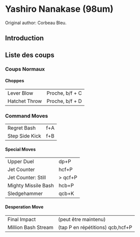 # Yashiro Nanakase (98um)

Original author: Corbeau Bleu.

## Introduction

## Liste des coups

### Coups Normaux

#### Choppes

|               |                 |
|---------------|-----------------|
| Lever Blow    | Proche, b/f + C |
| Hatchet Throw | Proche, b/f + D |

### Command Moves

|                |     |
|----------------|-----|
| Regret Bash    | f+A |
| Step Side Kick | f+B |

#### Special Moves

|                     |          |
|---------------------|----------|
| Upper Duel          | dp+P     |
| Jet Counter         | hcf+P    |
| Jet Counter: Still  | \> qcf+P |
| Mighty Missile Bash | hcb+P    |
| Sledgehammer        | qcb+K    |

#### Desperation Move

|                     |                                  |
|---------------------|----------------------------------|
| Final Impact        | (peut être maintenu)             |
| Million Bash Stream | (tap P en répétitions) qcb,hcf+P |
